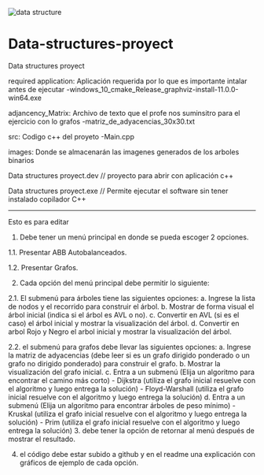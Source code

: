 ![data structure](https://porcomputador.com/EstJava/alfa.jpeg
)

# Data-structures-proyect
Data structures proyect

required application: Aplicación requerida por lo que es importante intalar antes de ejecutar
  -windows_10_cmake_Release_graphviz-install-11.0.0-win64.exe
  
adjancency_Matrix: Archivo de texto que el profe nos suminsitro para el ejercicio con lo grafos
  -matriz_de_adyacencias_30x30.txt
  
src: Codigo c++ del proyeto 
  -Main.cpp
  
images: Donde se almacenarán las imagenes generados de los arboles binarios

Data structures proyect.dev  // proyecto para abrir con aplicación c++

Data structures proyect.exe // Permite ejecutar el software sin tener instalado copilador C++

************************************************************************************************

Esto es para editar



1. Debe tener un menú principal en donde se pueda escoger 2 opciones.

1.1.  Presentar ABB Autobalanceados.

1.2.  Presentar Grafos.

2. Cada opción del menú principal debe permitir lo siguiente:

2.1. El submenú para árboles tiene las siguientes opciones: 
            a. Ingrese la lista de nodos y el recorrido para construir el árbol.
            b. Mostrar de forma visual el árbol inicial (indica si el árbol es AVL o no).
            c. Convertir en  AVL (si es el caso) el árbol inicial y mostrar la visualización del árbol.
            d. Convertir en arbol Rojo y Negro el arbol inicial y mostrar la visualización del árbol.

2.2. el submenú para grafos debe llevar las siguientes opciones:
            a. Ingrese la matriz de adyacencias (debe leer si es un grafo dirigido ponderado o un grafo no dirigido ponderado) para construir el grafo.
            b. Mostrar la visualización del grafo inicial.
            c. Entra a un submenú (Elija un algoritmo para encontrar el camino más corto)
                                                  -  Dijkstra (utiliza el grafo inicial resuelve con el algoritmo y luego entrega la solución)
                                                  -  Floyd-Warshall (utiliza el grafo inicial resuelve con el algoritmo y luego entrega la solución)
            d. Entra a un submenú (Elija un algoritmo para encontrar árboles de peso mínimo)
                                                  - Kruskal (utiliza el grafo inicial resuelve con el algoritmo y luego entrega la solución)
                                                  - Prim (utiliza el grafo inicial resuelve con el algoritmo y luego entrega la solución)
3. debe tener la opción de retornar al menú después de mostrar el resultado.

4. el código debe estar subido a github y en el readme una explicación con gráficos de ejemplo de cada opción.
